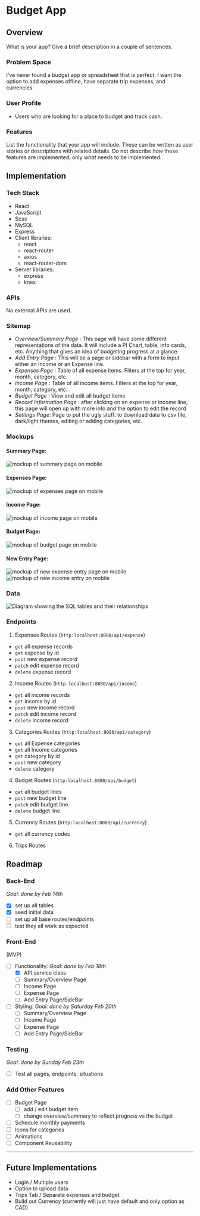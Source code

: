 # Budget App

<!--
QUESTION:

- is it okay practice on the back-end to use a different route/endpoint to get info?
  (re: validate category id exists)

  - yes! can use a utils folder

- is it best practice to use IDs or names when referencing a different table in a request body?

  - IDs is good

- if i make a class on frontend for API service, is it best to have then three try/catch blocks?
  - just two is good -->

## Overview

What is your app? Give a brief description in a couple of sentences.

### Problem Space

I've never found a budget app or spreadsheet that is perfect. I want the option to add expenses offline, have separate trip expenses, and currencies.

### User Profile

- Users who are looking for a place to budget and track cash.

### Features

List the functionality that your app will include. These can be written as user stories or descriptions with related details. Do not describe _how_ these features are implemented, only _what_ needs to be implemented.

## Implementation

### Tech Stack

- React
- JavaScript
- Scss
- MySQL
- Express
- Client libraries:
  - react
  - react-router
  - axios
  - react-router-dom
- Server libraries:
  - express
  - knex

### APIs

No external APIs are used.

### Sitemap

- _Overview/Summary Page_ : This page will have some different representations of the data. It will include a PI Chart, table, info cards, etc. Anything that gives an idea of budgeting progress at a glance.
- _Add Entry Page_ : This will be a page or sidebar with a form to input either an Income or an Expense line.
- _Expenses Page_ : Table of all expense items. Filters at the top for year, month, category, etc.
- _Income Page_ : Table of all income items. Filters at the top for year, month, category, etc.
- _Budget Page_ : View and edit all budget items
- _Record Information Page_ : after clicking on an expense or income line, this page will open up with more info and the option to edit the record
- _Settings Page_: Page to put the ugly stuff: to download data to csv file, dark/light themes, editing or adding categories, etc.

### Mockups

#### Summary Page:

![mockup of summary page on mobile](./src/assets/images/mockup/mockup-mobile-summary.png)

#### Expenses Page:

![mockup of expenses page on mobile](./src/assets/images/mockup/mockup-mobile-expenses.png)

#### Income Page:

![mockup of income page on mobile](./src/assets/images/mockup/mockup-mobile-income.png)

#### Budget Page:

![mockup of budget page on mobile](./src/assets/images/mockup/mockup-mobile-budget.png)

#### New Entry Page:

![mockup of new expense entry page on mobile](./src/assets/images/mockup/mockup-mobile-expense-entry.png)
![mockup of new income entry on mobile](./src/assets/images/mockup/mockup-mobile-income-entry.png)

### Data

![Diagram showing the SQL tables and their relationships](sql-diagram-no-user.png)

### Endpoints

1. Expenses Routes (`http:localhost:8080/api/expense`)

- `get` all expense records
- `get` expense by id
- `post` new expense record
- `patch` edit expense record
- `delete` expense record

2. Income Routes (`http:localhost:8080/api/income`)

- `get` all income records
- `get` income by id
- `post` new income record
- `patch` edit income record
- `delete` income record

3. Categories Routes (`http:localhost:8080/api/category`)

- `get` all Expense categories
- `get` all Income categories
- `get` category by id
- `post` new category
- `delete` category

4. Budget Routes (`http:localhost:8080/api/budget`)

- `get` all budget lines
- `post` new budget line
- `patch` edit budget line
- `delete` budget line

5. Currency Routes (`http:localhost:8080/api/currency`)

- `get` all currency codes

6. Trips Routes

## Roadmap

### Back-End

_Goal: done by Feb 14th_

- [x] set up all tables
- [x] seed initial data
- [ ] set up all base routes/endpoints
- [ ] test they all work as expected

### Front-End

(MVP)

- [ ] Functionality: _Goal: done by Feb 18th_
  - [x] API service class
  - [ ] Summary/Overview Page
  - [ ] Income Page
  - [ ] Expense Page
  - [ ] Add Entry Page/SideBar
- [ ] Styling: _Goal: done by Saturday Feb 20th_
  - [ ] Summary/Overview Page
  - [ ] Income Page
  - [ ] Expense Page
  - [ ] Add Entry Page/SideBar

### Testing

_Goal: done by Sunday Feb 23th_

- [ ] Test all pages, endpoints, situations

### Add Other Features

- [ ] Budget Page
  - [ ] add / edit budget item
  - [ ] change overview/summary to reflect progress vs the budget
- [ ] Schedule monthly payments
- [ ] Icons for categories
- [ ] Animations
- [ ] Component Reusability

---

## Future Implementations

- Login / Multiple users
- Option to upload data
- Trips Tab / Separate expenses and budget
- Build out Currency (currently will just have default and only option as CAD)
